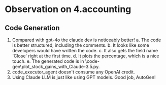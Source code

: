 # Observation on 4.accounting

## Code Generation

1. Compared with gpt-4o the claude dev is noticeably better!
  a. The code is better structured, including the comments.
  b. It looks like some developers would have written the code.
  c. It also gets the field name 'Close' right at the first time.
  d. It plots the percentage, which is a nice touch.
  e. The generated code is in \code-gen\plot_stock_gains_with_Claude-3.5.py.
2. code_executor_agent doesn't consume any OpenAI credit.
3. Using Claude LLM is just like using GPT models. Good job, AutoGen!
